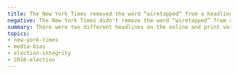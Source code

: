 ```yaml
---
title: The New York Times removed the word “wiretapped” from a headline
negative: The New York Times didn't remove the word “wiretapped” from a headline
summary: There were two different headlines on the online and print versions, neither of which were altered.
topics:
- new-york-times
- media-bias
- election-integrity
- 2016-election
---
```

